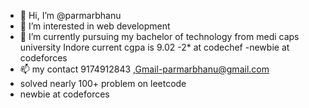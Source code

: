- 👋 Hi, I’m @parmarbhanu
- 👀 I’m interested in web development
- 🌱 I’m currently pursuing my bachelor of technology from medi caps university Indore
   current cgpa is 9.02
-2* at codechef
-newbie at codeforces
- 📫 my contact 9174912843  ,Gmail-parmarbhanu@gmail.com
- solved nearly 100+ problem on leetcode 
- newbie at codeforces
<!---
parmarbhanu/parmarbhanu is a ✨ special ✨ repository because its `README.md` (this file) appears on your GitHub profile.
You can click the Preview link to take a look at your changes.
--->

